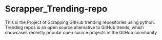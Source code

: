 # Scrapper_Trending-repo
This is the Project of Scrapping GitHub trending repositories using python.
Trending repos is an open source alternative to GitHub trends, which showcases recently popular open source projects in the GitHub community
